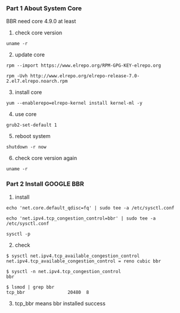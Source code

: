 ### Part 1 About System Core
BBR need core 4.9.0 at least
1. check core version
```
uname -r
```
2. update core
```
rpm --import https://www.elrepo.org/RPM-GPG-KEY-elrepo.org

rpm -Uvh http://www.elrepo.org/elrepo-release-7.0-2.el7.elrepo.noarch.rpm
```
3. install core
```
yum --enablerepo=elrepo-kernel install kernel-ml -y
```
4. use core
```
grub2-set-default 1
```
5. reboot system
```
shutdown -r now
```
6. check core version again
```
uname -r
```

### Part 2 Install GOOGLE BBR
1. install
```
echo 'net.core.default_qdisc=fq' | sudo tee -a /etc/sysctl.conf

echo 'net.ipv4.tcp_congestion_control=bbr' | sudo tee -a /etc/sysctl.conf

sysctl -p
```
2. check
```
$ sysctl net.ipv4.tcp_available_congestion_control
net.ipv4.tcp_available_congestion_control = reno cubic bbr

$ sysctl -n net.ipv4.tcp_congestion_control
bbr

$ lsmod | grep bbr
tcp_bbr                20480  8
```
3. tcp_bbr means bbr installed success
